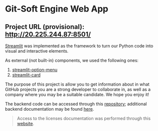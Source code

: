 # Git-Soft Engine Web App
## Project URL (provisional): http://20.225.244.87:8501/

[Streamlit](https://streamlit.io/) was implemented as the framework to turn our Python code into visual and interactive elements.

As external (not built-in) components, we used the following ones:
1. [streamlit-option-menu](https://github.com/victoryhb/streamlit-option-menu)
2. [streamlit-card](https://pypi.org/project/streamlit-card/)

The purpose of this project is allow you to get information about in what GitHub projects you are a strong developer to collaborate in, as well as a company where you may be a suitable candidate. We hope you enjoy it!

The backend code can be accessed through this [repository](https://github.com/Ricardo-Jaramillo/GitSoft-Engine); additional backend documentation may be found [here](http://20.225.244.87:8000/docs
).


> Access to the licenses documentation was performed through this [website](https://docs.github.com/en/repositories/managing-your-repositorys-settings-and-features/customizing-your-repository/licensing-a-repository).